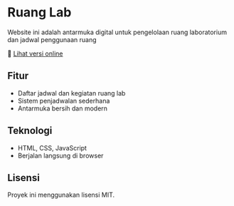 # Ruang Lab

Website ini adalah antarmuka digital untuk pengelolaan ruang laboratorium dan jadwal penggunaan ruang

🔗 [Lihat versi online](https://kingsyah.github.io/RuangLab/)

## Fitur
- Daftar jadwal dan kegiatan ruang lab
- Sistem penjadwalan sederhana
- Antarmuka bersih dan modern

## Teknologi
- HTML, CSS, JavaScript
- Berjalan langsung di browser

## Lisensi
Proyek ini menggunakan lisensi MIT.
